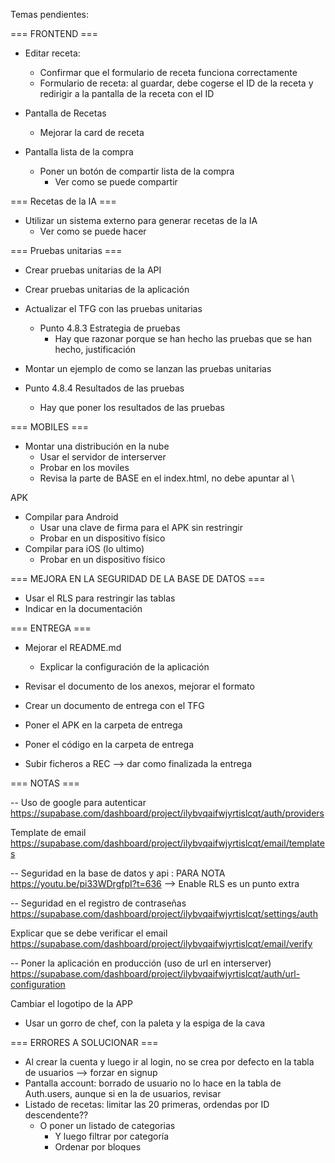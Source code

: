 Temas pendientes:

=== FRONTEND ===

- Editar receta:
  - Confirmar que el formulario de receta funciona correctamente
  - Formulario de receta: al guardar, debe cogerse el ID de la receta y redirigir a la pantalla de la receta con el ID

- Pantalla de Recetas
  - Mejorar la card de receta

- Pantalla lista de la compra
  - Poner un botón de compartir lista de la compra
    - Ver como se puede compartir

=== Recetas de la IA ===

- Utilizar un sistema externo para generar recetas de la IA
  - Ver como se puede hacer

=== Pruebas unitarias ===

- Crear pruebas unitarias de la API
- Crear pruebas unitarias de la aplicación


- Actualizar el TFG con las pruebas unitarias
  - Punto 4.8.3 Estrategia de pruebas
    - Hay que razonar porque se han hecho las pruebas que se han hecho, justificación
- Montar un ejemplo de como se lanzan las pruebas unitarias
- Punto 4.8.4 Resultados de las pruebas
  - Hay que poner los resultados de las pruebas
  

=== MOBILES ===

- Montar una distribución en la nube
  - Usar el servidor de interserver
  - Probar en los moviles
  - Revisa la parte de BASE en el index.html, no debe apuntar al \

APK
- Compilar para Android
  - Usar una clave de firma para el APK sin restringir
  - Probar en un dispositivo físico
- Compilar para iOS (lo ultimo)
  - Probar en un dispositivo físico

=== MEJORA EN LA SEGURIDAD DE LA BASE DE DATOS ===

- Usar el RLS para restringir las tablas
- Indicar en la documentación

=== ENTREGA ===

- Mejorar el README.md
  - Explicar la configuración de la aplicación
- Revisar el documento de los anexos, mejorar el formato
- Crear un documento de entrega con el TFG
- Poner el APK en la carpeta de entrega
- Poner el código en la carpeta de entrega

- Subir ficheros a REC --> dar como finalizada la entrega

=== NOTAS ===

-- Uso de google para autenticar
https://supabase.com/dashboard/project/ilybvqaifwjyrtislcqt/auth/providers

Template de email
https://supabase.com/dashboard/project/ilybvqaifwjyrtislcqt/email/templates

-- Seguridad en la base de datos y api : PARA NOTA
https://youtu.be/pi33WDrgfpI?t=636 --> Enable RLS es un punto extra

-- Seguridad en el registro de contraseñas
https://supabase.com/dashboard/project/ilybvqaifwjyrtislcqt/settings/auth

Explicar que se debe verificar el email
https://supabase.com/dashboard/project/ilybvqaifwjyrtislcqt/email/verify

-- Poner la aplicación en producción (uso de url en interserver)
https://supabase.com/dashboard/project/ilybvqaifwjyrtislcqt/auth/url-configuration

Cambiar el logotipo de la APP

- Usar un gorro de chef, con la paleta y la espiga de la cava

=== ERRORES A SOLUCIONAR ===

- Al crear la cuenta y luego ir al login, no se crea por defecto en la tabla de usuarios --> forzar en signup
- Pantalla account: borrado de usuario no lo hace en la tabla de Auth.users, aunque si en la de usuarios, revisar
- Listado de recetas: limitar las 20 primeras, ordendas por ID descendente??
  - O poner un listado de categorias
    - Y luego filtrar por categoría
    - Ordenar por bloques
